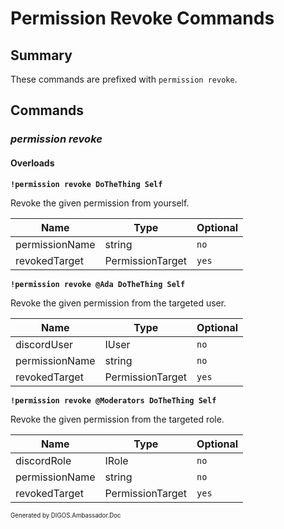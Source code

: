 ﻿Permission Revoke Commands
==========================
## Summary
These commands are prefixed with `permission revoke`.

## Commands
### *permission revoke*
#### Overloads
**`!permission revoke DoTheThing Self`**

Revoke the given permission from yourself.

| Name | Type | Optional |
| --- | --- | --- |
| permissionName | string | `no` |
| revokedTarget | PermissionTarget | `yes` |

**`!permission revoke @Ada DoTheThing Self`**

Revoke the given permission from the targeted user.

| Name | Type | Optional |
| --- | --- | --- |
| discordUser | IUser | `no` |
| permissionName | string | `no` |
| revokedTarget | PermissionTarget | `yes` |

**`!permission revoke @Moderators DoTheThing Self`**

Revoke the given permission from the targeted role.

| Name | Type | Optional |
| --- | --- | --- |
| discordRole | IRole | `no` |
| permissionName | string | `no` |
| revokedTarget | PermissionTarget | `yes` |

<sub><sup>Generated by DIGOS.Ambassador.Doc</sup></sub>